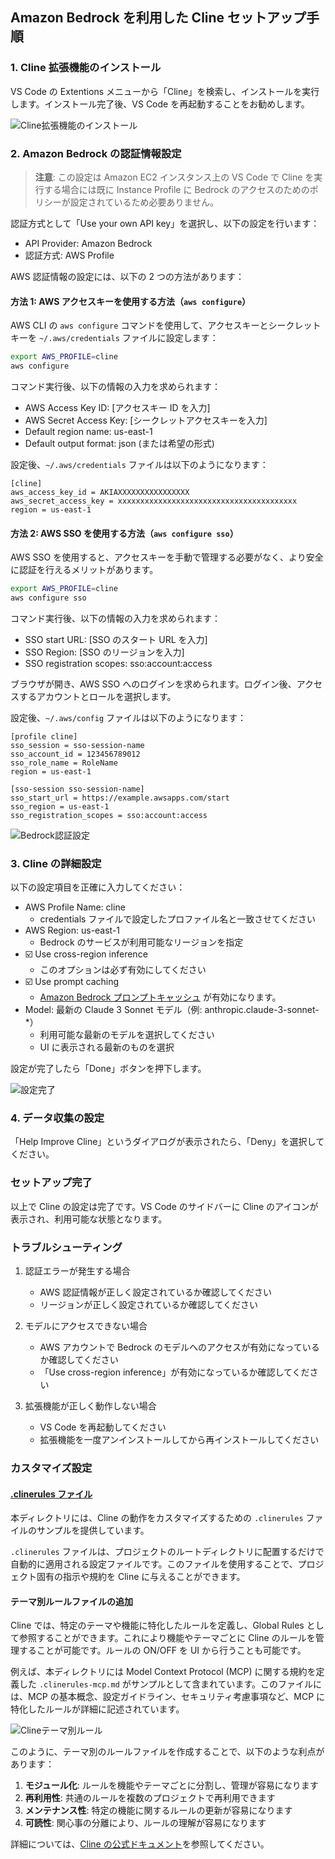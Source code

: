 ## Amazon Bedrock を利用した Cline セットアップ手順

### 1. Cline 拡張機能のインストール

VS Code の Extentions メニューから「Cline」を検索し、インストールを実行します。インストール完了後、VS Code を再起動することをお勧めします。

![Cline拡張機能のインストール](images/cline-setup1.png)

### 2. Amazon Bedrock の認証情報設定

> **注意**: この設定は Amazon EC2 インスタンス上の VS Code で Cline を実行する場合には既に Instance Profile に Bedrock のアクセスのためのポリシーが設定されているため必要ありません。

認証方式として「Use your own API key」を選択し、以下の設定を行います：
- API Provider: Amazon Bedrock
- 認証方式: AWS Profile

AWS 認証情報の設定には、以下の 2 つの方法があります：

#### 方法 1: AWS アクセスキーを使用する方法（`aws configure`）

AWS CLI の `aws configure` コマンドを使用して、アクセスキーとシークレットキーを `~/.aws/credentials` ファイルに設定します：

```bash
export AWS_PROFILE=cline
aws configure
```

コマンド実行後、以下の情報の入力を求められます：
- AWS Access Key ID: [アクセスキー ID を入力]
- AWS Secret Access Key: [シークレットアクセスキーを入力]
- Default region name: us-east-1
- Default output format: json (または希望の形式)

設定後、`~/.aws/credentials` ファイルは以下のようになります：

```
[cline]
aws_access_key_id = AKIAXXXXXXXXXXXXXXXX
aws_secret_access_key = xxxxxxxxxxxxxxxxxxxxxxxxxxxxxxxxxxxxxxxx
region = us-east-1
```

#### 方法 2: AWS SSO を使用する方法（`aws configure sso`）

AWS SSO を使用すると、アクセスキーを手動で管理する必要がなく、より安全に認証を行えるメリットがあります。

```bash
export AWS_PROFILE=cline
aws configure sso
```

コマンド実行後、以下の情報の入力を求められます：
- SSO start URL: [SSO のスタート URL を入力]
- SSO Region: [SSO のリージョンを入力]
- SSO registration scopes: sso:account:access

ブラウザが開き、AWS SSO へのログインを求められます。ログイン後、アクセスするアカウントとロールを選択します。

設定後、`~/.aws/config` ファイルは以下のようになります：

```
[profile cline]
sso_session = sso-session-name
sso_account_id = 123456789012
sso_role_name = RoleName
region = us-east-1

[sso-session sso-session-name]
sso_start_url = https://example.awsapps.com/start
sso_region = us-east-1
sso_registration_scopes = sso:account:access
```

![Bedrock認証設定](images/cline-setup2.png)

### 3. Cline の詳細設定

以下の設定項目を正確に入力してください：

- AWS Profile Name: cline
  - credentials ファイルで設定したプロファイル名と一致させてください
- AWS Region: us-east-1
  - Bedrock のサービスが利用可能なリージョンを指定
- ☑️ Use cross-region inference
  - このオプションは必ず有効にしてください
- ☑️ Use prompt caching
  - [Amazon Bedrock プロンプトキャッシュ](https://aws.amazon.com/jp/bedrock/prompt-caching/) が有効になります。
- Model: 最新の Claude 3 Sonnet モデル（例: anthropic.claude-3-sonnet-*）
  - 利用可能な最新のモデルを選択してください
  - UI に表示される最新のものを選択

設定が完了したら「Done」ボタンを押下します。

![設定完了](images/cline-setup3.png)

### 4. データ収集の設定

「Help Improve Cline」というダイアログが表示されたら、「Deny」を選択してください。

### セットアップ完了

以上で Cline の設定は完了です。VS Code のサイドバーに Cline のアイコンが表示され、利用可能な状態となります。

### トラブルシューティング

1. 認証エラーが発生する場合
   - AWS 認証情報が正しく設定されているか確認してください
   - リージョンが正しく設定されているか確認してください

2. モデルにアクセスできない場合
   - AWS アカウントで Bedrock のモデルへのアクセスが有効になっているか確認してください
   - 「Use cross-region inference」が有効になっているか確認してください

3. 拡張機能が正しく動作しない場合
   - VS Code を再起動してください
   - 拡張機能を一度アンインストールしてから再インストールしてください

### カスタマイズ設定

#### [.clinerules ファイル](https://docs.cline.bot/improving-your-prompting-skills/prompting)

本ディレクトリには、Cline の動作をカスタマイズするための `.clinerules` ファイルのサンプルを提供しています。

`.clinerules` ファイルは、プロジェクトのルートディレクトリに配置するだけで自動的に適用される設定ファイルです。このファイルを使用することで、プロジェクト固有の指示や規約を Cline に与えることができます。

#### テーマ別ルールファイルの追加

Cline では、特定のテーマや機能に特化したルールを定義し、Global Rules として参照することができます。これにより機能やテーマごとに Cline のルールを管理することが可能です。ルールの ON/OFF を UI から行うことも可能です。

例えば、本ディレクトリには Model Context Protocol (MCP) に関する規約を定義した `.clinerules-mcp.md` がサンプルとして含まれています。このファイルには、MCP の基本概念、設定ガイドライン、セキュリティ考慮事項など、MCP に特化したルールが詳細に記述されています。

![Clineテーマ別ルール](images/cline-mcprule.png)

このように、テーマ別のルールファイルを作成することで、以下のような利点があります：

1. **モジュール化**: ルールを機能やテーマごとに分割し、管理が容易になります
2. **再利用性**: 共通のルールを複数のプロジェクトで再利用できます
3. **メンテナンス性**: 特定の機能に関するルールの更新が容易になります
4. **可読性**: 関心事の分離により、ルールの理解が容易になります

詳細については、[Cline の公式ドキュメント](https://docs.cline.bot/improving-your-prompting-skills/prompting)を参照してください。
